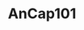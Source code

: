 ---
title: AnCap101
crosslinks:
- Anarcho_Capitalism
- GoldandBlack
- shitancapssay
- Ancapraxis
- FreePolDiscussion
- seasteading
- zeronet
- CapitalismVSocialism
- news
- Bitcoin
- polycentric_law
---
